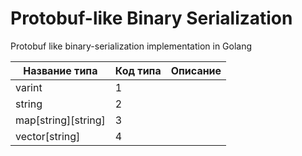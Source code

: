 # Protobuf-like Binary Serialization

Protobuf like binary-serialization implementation in Golang

| Название типа       | Код типа | Описание |
|---------------------|----------|----------|
| varint              | 1        |          |
| string              | 2        |          |
| map[string][string] | 3        |          |
| vector[string]      | 4        |          |

